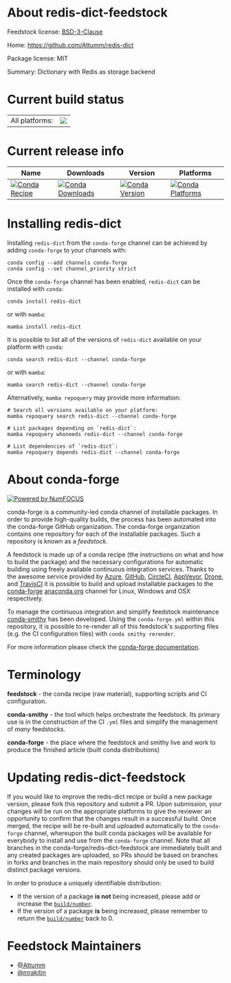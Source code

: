 About redis-dict-feedstock
==========================

Feedstock license: [BSD-3-Clause](https://github.com/conda-forge/redis-dict-feedstock/blob/main/LICENSE.txt)

Home: https://github.com/Attumm/redis-dict

Package license: MIT

Summary: Dictionary with Redis as storage backend

Current build status
====================


<table><tr><td>All platforms:</td>
    <td>
      <a href="https://dev.azure.com/conda-forge/feedstock-builds/_build/latest?definitionId=21278&branchName=main">
        <img src="https://dev.azure.com/conda-forge/feedstock-builds/_apis/build/status/redis-dict-feedstock?branchName=main">
      </a>
    </td>
  </tr>
</table>

Current release info
====================

| Name | Downloads | Version | Platforms |
| --- | --- | --- | --- |
| [![Conda Recipe](https://img.shields.io/badge/recipe-redis--dict-green.svg)](https://anaconda.org/conda-forge/redis-dict) | [![Conda Downloads](https://img.shields.io/conda/dn/conda-forge/redis-dict.svg)](https://anaconda.org/conda-forge/redis-dict) | [![Conda Version](https://img.shields.io/conda/vn/conda-forge/redis-dict.svg)](https://anaconda.org/conda-forge/redis-dict) | [![Conda Platforms](https://img.shields.io/conda/pn/conda-forge/redis-dict.svg)](https://anaconda.org/conda-forge/redis-dict) |

Installing redis-dict
=====================

Installing `redis-dict` from the `conda-forge` channel can be achieved by adding `conda-forge` to your channels with:

```
conda config --add channels conda-forge
conda config --set channel_priority strict
```

Once the `conda-forge` channel has been enabled, `redis-dict` can be installed with `conda`:

```
conda install redis-dict
```

or with `mamba`:

```
mamba install redis-dict
```

It is possible to list all of the versions of `redis-dict` available on your platform with `conda`:

```
conda search redis-dict --channel conda-forge
```

or with `mamba`:

```
mamba search redis-dict --channel conda-forge
```

Alternatively, `mamba repoquery` may provide more information:

```
# Search all versions available on your platform:
mamba repoquery search redis-dict --channel conda-forge

# List packages depending on `redis-dict`:
mamba repoquery whoneeds redis-dict --channel conda-forge

# List dependencies of `redis-dict`:
mamba repoquery depends redis-dict --channel conda-forge
```


About conda-forge
=================

[![Powered by
NumFOCUS](https://img.shields.io/badge/powered%20by-NumFOCUS-orange.svg?style=flat&colorA=E1523D&colorB=007D8A)](https://numfocus.org)

conda-forge is a community-led conda channel of installable packages.
In order to provide high-quality builds, the process has been automated into the
conda-forge GitHub organization. The conda-forge organization contains one repository
for each of the installable packages. Such a repository is known as a *feedstock*.

A feedstock is made up of a conda recipe (the instructions on what and how to build
the package) and the necessary configurations for automatic building using freely
available continuous integration services. Thanks to the awesome service provided by
[Azure](https://azure.microsoft.com/en-us/services/devops/), [GitHub](https://github.com/),
[CircleCI](https://circleci.com/), [AppVeyor](https://www.appveyor.com/),
[Drone](https://cloud.drone.io/welcome), and [TravisCI](https://travis-ci.com/)
it is possible to build and upload installable packages to the
[conda-forge](https://anaconda.org/conda-forge) [anaconda.org](https://anaconda.org/)
channel for Linux, Windows and OSX respectively.

To manage the continuous integration and simplify feedstock maintenance
[conda-smithy](https://github.com/conda-forge/conda-smithy) has been developed.
Using the ``conda-forge.yml`` within this repository, it is possible to re-render all of
this feedstock's supporting files (e.g. the CI configuration files) with ``conda smithy rerender``.

For more information please check the [conda-forge documentation](https://conda-forge.org/docs/).

Terminology
===========

**feedstock** - the conda recipe (raw material), supporting scripts and CI configuration.

**conda-smithy** - the tool which helps orchestrate the feedstock.
                   Its primary use is in the construction of the CI ``.yml`` files
                   and simplify the management of *many* feedstocks.

**conda-forge** - the place where the feedstock and smithy live and work to
                  produce the finished article (built conda distributions)


Updating redis-dict-feedstock
=============================

If you would like to improve the redis-dict recipe or build a new
package version, please fork this repository and submit a PR. Upon submission,
your changes will be run on the appropriate platforms to give the reviewer an
opportunity to confirm that the changes result in a successful build. Once
merged, the recipe will be re-built and uploaded automatically to the
`conda-forge` channel, whereupon the built conda packages will be available for
everybody to install and use from the `conda-forge` channel.
Note that all branches in the conda-forge/redis-dict-feedstock are
immediately built and any created packages are uploaded, so PRs should be based
on branches in forks and branches in the main repository should only be used to
build distinct package versions.

In order to produce a uniquely identifiable distribution:
 * If the version of a package **is not** being increased, please add or increase
   the [``build/number``](https://docs.conda.io/projects/conda-build/en/latest/resources/define-metadata.html#build-number-and-string).
 * If the version of a package **is** being increased, please remember to return
   the [``build/number``](https://docs.conda.io/projects/conda-build/en/latest/resources/define-metadata.html#build-number-and-string)
   back to 0.

Feedstock Maintainers
=====================

* [@Attumm](https://github.com/Attumm/)
* [@mrakitin](https://github.com/mrakitin/)

